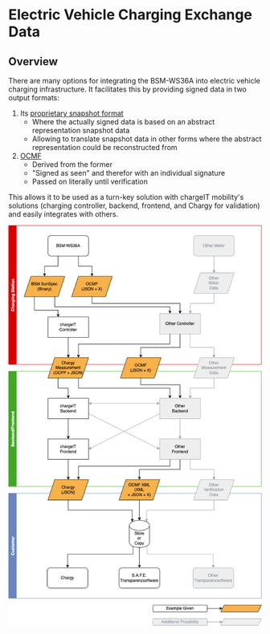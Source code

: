 # Electric Vehicle Charging Exchange Data

## Overview

There are many options for integrating the BSM-WS36A into electric vehicle
charging infrastructure. It facilitates this by providing signed data in two
output formats:

1. Its [proprietary snapshot format](snapshots.md)
    - Where the actually signed data is based on an abstract representation
      snapshot data
    - Allowing to translate snapshot data in other forms where the abstract
      representation could be reconstructed from
2. [OCMF](ocmf.md)
    - Derived from the former
    - "Signed as seen" and therefor with an individual signature
    - Passed on literally until verification

This allows it to be used as a turn-key solution with chargeIT mobility's
solutions (charging controller, backend, frontend, and Chargy for validation)
and easily integrates with others.

![EV Charging Exchange Data](img/ev-charging-exchange-data.png)


